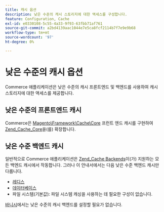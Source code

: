 ```yaml
---
title: 캐시 옵션
description: 낮은 수준의 캐시 스토리지에 대한 액세스를 구성합니다.
feature: Configuration, Cache
exl-id: e0330108-5c55-4a33-9f93-63fbb71af761
source-git-commit: a2bd4139aac1044e7e5ca8fcf2114b7f7e9e9b68
workflow-type: tm+mt
source-wordcount: '97'
ht-degree: 0%

---
```


# 낮은 수준의 캐시 옵션

Commerce 애플리케이션은 낮은 수준의 캐시 프론트엔드 및 백엔드를 사용하여 캐시 스토리지에 대한 액세스를 제공합니다.

## 낮은 수준의 프론트엔드 캐시

Commerce은 [Magento\Framework\Cache\Core](https://framework.zend.com/manual/1.12/en/zend.cache.frontends.html) 프런트 엔드 캐시를 구현하여 [Zend_Cache_Core](https://github.com/magento/magento2/blob/2.4/lib/internal/Magento/Framework/Cache/Core.php)을(를) 확장합니다.

## 낮은 수준 백엔드 캐시

일반적으로 Commerce 애플리케이션은 [Zend_Cache Backends](https://framework.zend.com/manual/1.12/en/zend.cache.backends.html)이(가) 지원하는 모든 백엔드 캐시에서 작동합니다. 그러나 이 안내서에서는 다음 낮은 수준 백엔드 캐시만 다룹니다.

- [레디스](config-redis.md)
- [데이터베이스](https://developer.adobe.com/commerce/php/development/cache/partial/database-caching/)
- 파일 시스템(기본값): 파일 시스템 캐싱을 사용하는 데 필요한 구성이 없습니다.

[바니시](config-varnish.md)에서는 낮은 수준의 캐시 백엔드를 설정할 필요가 없습니다.
